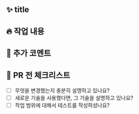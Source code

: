 ## ✨ title
<!-- 제목은 커밋 규칙을 따라 작성해 주세요 -->

## 🔥 작업 내용

## 💌 추가 코멘트
<!-- 코드 리뷰어에게 추가적으로 하고 싶은 말을 적어 주세요 -->


## 📌 PR 전 체크리스트

<!-- PR 전에 아래 체크리스트를 살펴 보며 확인해 보아요😚 -->

- [ ] 무엇을 변경했는지 충분히 설명하고 있나요?
- [ ] 새로운 기술을 사용했다면, 그 기술을 설명하고 있나요?
- [ ] 작업 범위에 대해서 테스트를 작성하셨나요?
